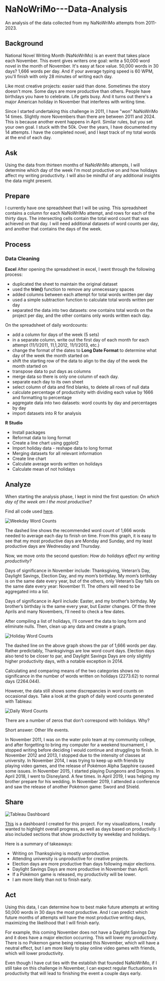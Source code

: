 # NaNoWriMo---Data-Analysis
An analysis of the data collected from my NaNoWriMo attempts from 2011-2023.

## Background
National Novel Writing Month (NaNoWriMo) is an event that takes place each November. This event gives writers one goal: write a 50,000 word novel in the month of November. It's easy at face value. 50,000 words in 30 days? 1,666 words per day. And if your average typing speed is 60 WPM, you'll finish with only 28 minutes of writing each day.

Like most creative projects: easier said than done. Sometimes the story doesn't more. Some days are more productive than others. People have birthdays you have to celebrate. Life gets busy. And it turns out there's a major American holiday in November that interferes with writing time.

Since I started undertaking this challenge in 2011, I have "won" NaNoWriMo 14 times. Slightly more Novembers than there are between 2011 and 2024. This is because another event happens in April. Similar rules, but you set your own goal. I stuck with the 50k. Over the years, I have documented my 14 attempts. I have the completed novel, and I kept track of my total words at the end of each day.

## Ask
Using the data from thirteen months of NaNoWriMo attempts, I will determine which day of the week I'm most productive on and how holidays affect my writing productivity. I will also be mindful of any additional insights the data might present.

## Prepare
I currently have one spreadsheet that I will be using. This spreadsheet contains a column for each NaNoWriMo attempt, and rows for each of the thirty days. The intersecting cells contain the total word count that was achieved on that day. I will need additional datasets of word counts per day, and another that contains the days of the week.

## Process

### Data Cleaning

**Excel**
After opening the spreadsheet in excel, I went through the following process:
* duplicated the sheet to maintain the original dataset
* used the **trim()** function to remove any unnecessary spaces
* added columns between each attempt for total words written per day
* used a simple subtraction function to calculate total words written per day
* separated the data into two datasets: one contains total words on the project per day, and the other contains only words written each day.

On the spreadsheet of daily wordcounts:
* add a column for days of the week (5 sets)
* in a separate column, write out the first day of each month for each attempt (11/1/2011, 11,1,2012, 11/1/2013, etc.)
* change the format of the dates to **Long Date Format** to determine what day of the week the month started on
* shift the starting row of the data to align to the day of the week the month started on
* transpose data to put days as columns
* merge data so there is only one column of each day.
* separate each day to its own sheet
* select column of data and find blanks, to delete all rows of null data
* calculate percentage of productivity with dividing each value by 1666 and formatting to percentage
* aggregate data into two datasets: word counts by day and percentages by day
* import datasets into R for analysis

**R Studio**
* Install packages
* Reformat data to long format
* Create a line chart using ggplot2
* Import holiday data - reshape data to long format
* Merging datasets for all relevant information
* Create line chart
* Calculate average words written on holidays
* Calculate mean of not holidays 

## Analyze
When starting the analysis phase, I kept in mind the first question: *On which day of the week am I the most productive?*

Find all code used [here](https://github.com/madmarbles/NaNoWriMo---Data-Analysis/blob/main/Code).

![Weekday Word Counts](https://github.com/madmarbles/NaNoWriMo---Data-Analysis/blob/main/weekday_count.png)
 
The dashed line shows the recommended word count of 1,666 words needed to average each day to finish on time. From this graph, it is easy to see that my most productive days are Monday and Sunday, and my least productive days are Wednesday and Thursday. 

Now, we move onto the second question: *How do holidays affect my writing productivity?*

Days of significance in November include: Thanksgiving, Veteran’s Day, Daylight Savings, Election Day, and my mom’s birthday. My mom’s birthday is on the same date every year, but of the others, only Veteran’s Day falls on the same date every year: November 11. The others will need to be aggregated into a list.

Days of significance in April include: Easter, and my brother’s birthday. My brother’s birthday is the same every year, but Easter changes. Of the three Aprils and many Novembers, I’ll need to check a few dates.

After compiling a list of holidays, I’ll convert the data to long form and eliminate nulls. Then, clean up any data and create a graph.

 ![Holiday Word Counts](https://github.com/madmarbles/NaNoWriMo---Data-Analysis/blob/main/holiday%20word%20counts.png)

The dashed line on the above graph shows the par of 1,666 words per day. Rather predictably, Thanksgivings are low word count days. Election days also tend to be closer to par, and Daylight Savings Days are only slightly higher productivity days, with a notable exception in 2014. 

Calculating and comparing means of the two categories shows no significance in the number of words written on holidays (2273.62) to normal days (2264.044).

However, the data still shows some discrepancies in word counts on occasional days. Take a look at the graph of daily word counts generated with Tableau:

![Daily Word Counts](https://github.com/madmarbles/NaNoWriMo---Data-Analysis/blob/main/daily_count_key.png)

There are a number of zeros that don’t correspond with holidays. Why?

Short answer: Other life events.

In November 2011, I was on the water polo team at my community college, and after forgetting to bring my computer for a weekend tournament, I stopped writing before deciding I would continue and struggling to finish.
In November 2012 and 2013, I stopped due to the intensity of classes at university.
In November 2014, I was trying to keep up with friends by playing video games, and the release of Pokémon Alpha Sapphire caused some issues.
In November 2015, I started playing Dungeons and Dragons.
In April 2018, I went to Disneyland. A few times.
In April 2019, I was helping my brother prepare for his wedding.
In November 2019, I attended a conference and saw the release of another Pokémon game: Sword and Shield.

## Share
![Tableau Dashboard](https://github.com/madmarbles/NaNoWriMo---Data-Analysis/blob/main/tableau_dashboard.png)

[This](https://public.tableau.com/shared/NH2P4D3DP?:display_count=n&:origin=viz_share_link) is a dashboard I created for this project. For my visualizations, I really wanted to highlight overall progress, as well as days based on productivity. I also included sections that show productivity by weekday and holidays.

Here is a summary of takeaways:
* Writing on Thanksgiving is mostly unproductive.
* Attending university is unproductive for creative projects.
* Election days are more productive than days following major elections.
* Daylight Savings Days are more productive in November than April.
* If a Pokémon game is released, my productivity will be lower.
* I am more likely than not to finish early.

## Act
Using this data, I can determine how to best make future attempts at writing 50,000 words in 30 days the most productive. And I can predict which future months of attempts will have the most productive writing days, maximizing the likelihood that I will finish early.

For example, this coming November does not have a Daylight Savings Day and it does have a major election occurring. This will lower my productivity. There is no Pokemon game being released this November, which will have a neutral effect, but I am more likely to play online video games with friends, which will lower productivity.

Even though I have cut ties with the establish that founded NaNoWriMo, if I still take on this challenge in November, I can expect regular fluctuations in productivity that will lead to finishing the event a couple days early.
